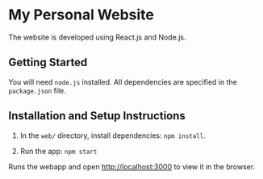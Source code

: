# My Personal Website

The website is developed using React.js and Node.js.

## Getting Started

You will need `node.js` installed. All dependencies are specified in the `package.json` file.

## Installation and Setup Instructions

1. In the `web/` directory, install dependencies: `npm install`. 

2. Run the app: `npm start`

Runs the webapp and open [http://localhost:3000](http://localhost:3000) to view it in the browser.